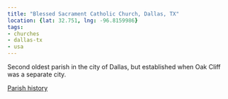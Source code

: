 ```yaml
---
title: "Blessed Sacrament Catholic Church, Dallas, TX"
location: {lat: 32.751, lng: -96.8159986}
tags:
- churches
- dallas-tx
- usa
---
```


Second oldest parish in the city of Dallas, but established when Oak Cliff was a separate city.

[Parish history](https://www.bsdallas.org/about-our-parish#:~:text=Our%20History,later%20converted%20to%20Marsalis%20Avenue.)

